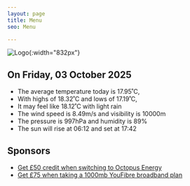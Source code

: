 ```yaml
---
layout: page
title: Menu
seo: Menu

---
```


![Logo](/images/logo.jpg){:width="832px"}

<!-- weather_marker starts -->
## On Friday, 03 October 2025

- The average temperature today is 17.95˚C,
- With highs of 18.32˚C and lows of 17.19˚C,
- It may feel like 18.12˚C with light rain
- The wind speed is 8.49m/s and visibility is 10000m
- The pressure is 997hPa and humidity is 89%
- The sun will rise at 06:12 and set at 17:42

<!-- weather_marker ends -->

## Sponsors

- [Get £50 credit when switching to Octopus Energy](https://bit.ly/3oD1nnS)
- [Get £75 when taking a 1000mb YouFibre broadband plan](https://aklam.io/91zWhU?)
